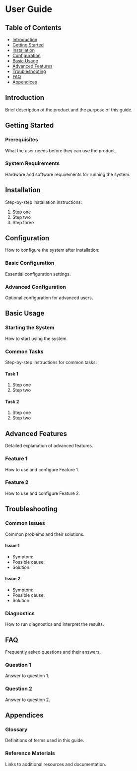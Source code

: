 # User Guide

## Table of Contents
- [Introduction](#introduction)
- [Getting Started](#getting-started)
- [Installation](#installation)
- [Configuration](#configuration)
- [Basic Usage](#basic-usage)
- [Advanced Features](#advanced-features)
- [Troubleshooting](#troubleshooting)
- [FAQ](#faq)
- [Appendices](#appendices)

## Introduction
Brief description of the product and the purpose of this guide.

## Getting Started
### Prerequisites
What the user needs before they can use the product.

### System Requirements
Hardware and software requirements for running the system.

## Installation
Step-by-step installation instructions:

1. Step one
2. Step two
3. Step three

## Configuration
How to configure the system after installation:

### Basic Configuration
Essential configuration settings.

### Advanced Configuration
Optional configuration for advanced users.

## Basic Usage
### Starting the System
How to start using the system.

### Common Tasks
Step-by-step instructions for common tasks:

#### Task 1
1. Step one
2. Step two

#### Task 2
1. Step one
2. Step two

## Advanced Features
Detailed explanation of advanced features.

### Feature 1
How to use and configure Feature 1.

### Feature 2
How to use and configure Feature 2.

## Troubleshooting
### Common Issues
Common problems and their solutions.

#### Issue 1
- Symptom:
- Possible cause:
- Solution:

#### Issue 2
- Symptom:
- Possible cause:
- Solution:

### Diagnostics
How to run diagnostics and interpret the results.

## FAQ
Frequently asked questions and their answers.

### Question 1
Answer to question 1.

### Question 2
Answer to question 2.

## Appendices
### Glossary
Definitions of terms used in this guide.

### Reference Materials
Links to additional resources and documentation.
